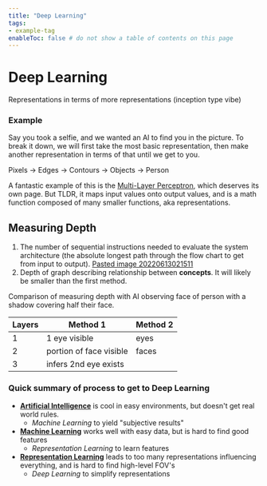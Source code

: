 ```yaml
---
title: "Deep Learning"
tags:
- example-tag
enableToc: false # do not show a table of contents on this page
---
```

# Deep Learning
Representations in terms of more representations (inception type vibe)

### Example
Say you took a selfie, and we wanted an AI to find you in the picture. To break it down, we will first take the most basic representation, then make another representation in terms of that until we get to you.

Pixels -> Edges -> Contours -> Objects -> Person

A fantastic example of this is the [Multi-Layer Perceptron](Zettelkasten/Multi-Layer%20Perceptron.md), which deserves its own page. But TLDR, it maps input values onto output values, and is a math function composed of many smaller functions, aka representations.

## Measuring Depth
1. The number of sequential instructions needed to evaluate the system architecture (the absolute longest path through the flow chart to get from input to output). [Pasted image 20220613021511](Zettelkasten/Pasted%20image%2020220613021511.png)
2. Depth of graph describing relationship between **concepts**. It will likely be smaller than the first method. 

Comparison of measuring depth with AI observing face of person with a shadow covering half their face.

Layers | Method 1 | Method 2
------------ | ------------ | ------------
1 |  1 eye visible | eyes
2 | portion of face visible | faces
3 | infers 2nd eye exists | 

### Quick summary of process to get to Deep Learning
- **[Artificial Intelligence](Zettelkasten/Artificial%20Intelligence.md)** is cool in easy environments, but doesn't get real world rules.
	- *Machine Learning* to yield "subjective results"
- **[Machine Learning](Zettelkasten/Machine%20Learning.md)** works well with easy data, but is hard to find good features
	- *Representation Learning* to learn features
- **[Representation Learning](Zettelkasten/Representation%20Learning.md)** leads to too many representations influencing everything, and is hard to find high-level FOV's
	- *Deep Learning* to simplify representations